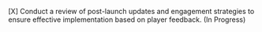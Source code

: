 [X] Conduct a review of post-launch updates and engagement strategies to ensure effective implementation based on player feedback. (In Progress)